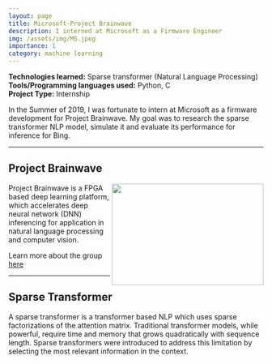 ```yaml
---
layout: page
title: Microsoft-Project Brainwave 
description: I interned at Microsoft as a Firmware Engineer
img: /assets/img/MS.jpeg
importance: 1
category: machine learning
---
```


**Technologies learned:** Sparse transformer (Natural Language Processing)\
**Tools/Programming languages used:** Python, C \
**Project Type:** Internship

In the Summer of 2019, I was fortunate to intern at Microsoft as a firmware development for Project Brainwave. My goal was to research the sparse transformer NLP model, simulate it and evaluate its performance for inference for Bing.

<hr>

## Project Brainwave 
<img align="right" width="300" height="200" src="{{ site.baseurl }}/assets/img/brainwave-480x280.jpg" height= "280" width = "480">
Project Brainwave is a FPGA based deep learning platform, which accelerates deep neural network (DNN) inferencing for application in natural language processing and computer vision. 

Learn more about the group <a href = "https://www.microsoft.com/en-us/research/project/project-brainwave/"> here </a>
<hr>

## Sparse Transformer 

A sparse transformer is a transformer based NLP which uses sparse factorizations of the attention matrix. Traditional transformer models, while powerful, require time and memory that grows quadratically with sequence length. Sparse transformers were introduced to address this limitation by selecting the most relevant information in the context. 
